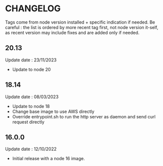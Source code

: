 # CHANGELOG

Tags come from node version installed + specific indication if needed.
Be careful : the list is ordered by more recent tag first, not node version it-self, as recent version may include fixes and are added only if needed.

## 20.13
Update date : 23/11/2023

- Update to node 20

## 18.14
Update date : 08/03/2023

- Update to node 18
- Change base image to use AWS directly
- Override entrypoint.sh to run the http server as daemon and send curl request directly

## 16.0.0
Update date : 12/10/2022 

- Initial release with a node 16 image.

